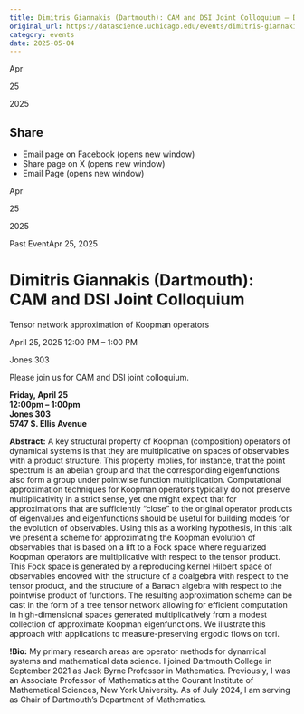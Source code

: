 ```yaml
---
title: Dimitris Giannakis (Dartmouth): CAM and DSI Joint Colloquium – DSI
original_url: https://datascience.uchicago.edu/events/dimitris-giannakis-dartmouth-cam-and-dsi-joint-colloquium
category: events
date: 2025-05-04
---
```


Apr

25

2025

## Share

* Email page on Facebook (opens new window)
* Share page on X (opens new window)
* Email Page (opens new window)

<!-- Table-like structure detected -->

Apr

25

2025

Past EventApr 25, 2025

# Dimitris Giannakis (Dartmouth): CAM and DSI Joint Colloquium

Tensor network approximation of Koopman operators

April 25, 2025 12:00 PM – 1:00 PM

Jones 303

Please join us for CAM and DSI joint colloquium.

**Friday, April 25**  
**12:00pm – 1:00pm**  
**Jones 303**  
**5747 S. Ellis Avenue**

**Abstract:** A key structural property of Koopman (composition) operators of dynamical systems is that they are multiplicative on spaces of observables with a product structure. This property implies, for instance, that the point spectrum is an abelian group and that the corresponding eigenfunctions also form a group under pointwise function multiplication. Computational approximation techniques for Koopman operators typically do not preserve multiplicativity in a strict sense, yet one might expect that for approximations that are sufficiently “close” to the original operator products of eigenvalues and eigenfunctions should be useful for building models for the evolution of observables. Using this as a working hypothesis, in this talk we present a scheme for approximating the Koopman evolution of observables that is based on a lift to a Fock space where regularized Koopman operators are multiplicative with respect to the tensor product. This Fock space is generated by a reproducing kernel Hilbert space of observables endowed with the structure of a coalgebra with respect to the tensor product, and the structure of a Banach algebra with respect to the pointwise product of functions. The resulting approximation scheme can be cast in the form of a tree tensor network allowing for efficient computation in high-dimensional spaces generated multiplicatively from a modest collection of approximate Koopman eigenfunctions. We illustrate this approach with applications to measure-preserving ergodic flows on tori.

**!Bio:** My primary research areas are operator methods for dynamical systems and mathematical data science. I joined Dartmouth College in September 2021 as Jack Byrne Professor in Mathematics. Previously, I was an Associate Professor of Mathematics at the Courant Institute of Mathematical Sciences, New York University. As of July 2024, I am serving as Chair of Dartmouth’s Department of Mathematics.